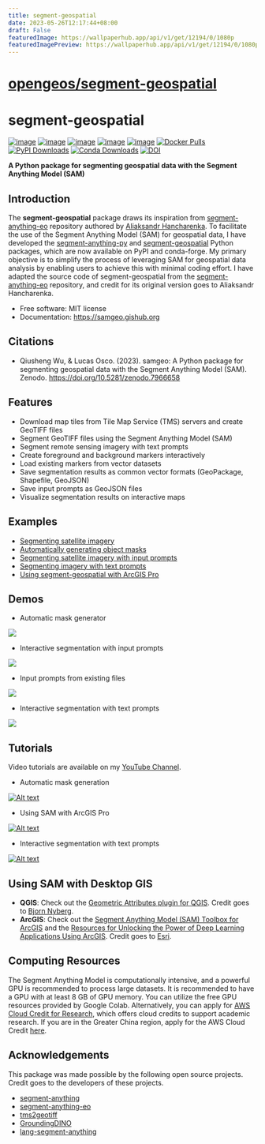 ```yaml
---
title: segment-geospatial
date: 2023-05-26T12:17:44+08:00
draft: False
featuredImage: https://wallpaperhub.app/api/v1/get/12194/0/1080p
featuredImagePreview: https://wallpaperhub.app/api/v1/get/12194/0/1080p
---
```


# [opengeos/segment-geospatial](https://github.com/opengeos/segment-geospatial)

# segment-geospatial

[![image](https://studiolab.sagemaker.aws/studiolab.svg)](https://studiolab.sagemaker.aws/import/github/opengeos/segment-geospatial/blob/main/docs/examples/satellite.ipynb)
[![image](https://img.shields.io/badge/Open-Planetary%20Computer-black?style=flat&logo=microsoft)](https://pccompute.westeurope.cloudapp.azure.com/compute/hub/user-redirect/git-pull?repo=https://github.com/opengeos/segment-geospatial&urlpath=lab/tree/segment-geospatial/docs/examples/satellite.ipynb&branch=main)
[![image](https://colab.research.google.com/assets/colab-badge.svg)](https://colab.research.google.com/github/opengeos/segment-geospatial/blob/main/docs/examples/satellite.ipynb)
[![image](https://img.shields.io/pypi/v/segment-geospatial.svg)](https://pypi.python.org/pypi/segment-geospatial)
[![image](https://img.shields.io/conda/vn/conda-forge/segment-geospatial.svg)](https://anaconda.org/conda-forge/segment-geospatial)
[![Docker Pulls](https://badgen.net/docker/pulls/giswqs/segment-geospatial?icon=docker&label=pulls)](https://hub.docker.com/r/giswqs/segment-geospatial)
[![PyPI Downloads](https://static.pepy.tech/badge/segment-geospatial)](https://pepy.tech/project/segment-geospatial)
[![Conda Downloads](https://anaconda.org/conda-forge/segment-geospatial/badges/downloads.svg)](https://anaconda.org/conda-forge/segment-geospatial)
[![DOI](https://zenodo.org/badge/DOI/10.5281/zenodo.7966658.svg)](https://doi.org/10.5281/zenodo.7966658)

**A Python package for segmenting geospatial data with the Segment Anything Model (SAM)**

## Introduction

The **segment-geospatial** package draws its inspiration from [segment-anything-eo](https://github.com/aliaksandr960/segment-anything-eo) repository authored by [Aliaksandr Hancharenka](https://github.com/aliaksandr960). To facilitate the use of the Segment Anything Model (SAM) for geospatial data, I have developed the [segment-anything-py](https://github.com/opengeos/segment-anything) and [segment-geospatial](https://github.com/opengeos/segment-geospatial) Python packages, which are now available on PyPI and conda-forge. My primary objective is to simplify the process of leveraging SAM for geospatial data analysis by enabling users to achieve this with minimal coding effort. I have adapted the source code of segment-geospatial from the [segment-anything-eo](https://github.com/aliaksandr960/segment-anything-eo) repository, and credit for its original version goes to Aliaksandr Hancharenka.

-   Free software: MIT license
-   Documentation: <https://samgeo.gishub.org>

## Citations

-   Qiusheng Wu, & Lucas Osco. (2023). samgeo: A Python package for segmenting geospatial data with the Segment Anything Model (SAM). Zenodo. <https://doi.org/10.5281/zenodo.7966658>

## Features

-   Download map tiles from Tile Map Service (TMS) servers and create GeoTIFF files
-   Segment GeoTIFF files using the Segment Anything Model (SAM)
-   Segment remote sensing imagery with text prompts
-   Create foreground and background markers interactively
-   Load existing markers from vector datasets
-   Save segmentation results as common vector formats (GeoPackage, Shapefile, GeoJSON)
-   Save input prompts as GeoJSON files
-   Visualize segmentation results on interactive maps

## Examples

-   [Segmenting satellite imagery](https://samgeo.gishub.org/examples/satellite)
-   [Automatically generating object masks](https://samgeo.gishub.org/examples/automatic_mask_generator)
-   [Segmenting satellite imagery with input prompts](https://samgeo.gishub.org/examples/input_prompts)
-   [Segmenting imagery with text prompts](https://samgeo.gishub.org/examples/text_prompts)
-   [Using segment-geospatial with ArcGIS Pro](https://samgeo.gishub.org/examples/arcgis)

## Demos

-   Automatic mask generator

![](https://i.imgur.com/I1IhDgz.gif)

-   Interactive segmentation with input prompts

![](https://i.imgur.com/2Nyg9uW.gif)

-   Input prompts from existing files

![](https://i.imgur.com/Cb4ZaKY.gif)

-   Interactive segmentation with text prompts

![](https://i.imgur.com/wydt5Xt.gif)

## Tutorials

Video tutorials are available on my [YouTube Channel](https://youtube.com/@giswqs).

-   Automatic mask generation

[![Alt text](https://img.youtube.com/vi/YHA_-QMB8_U/0.jpg)](https://www.youtube.com/playlist?list=PLAxJ4-o7ZoPcrg5RnZjkB_KY6tv96WO2h)

-   Using SAM with ArcGIS Pro

[![Alt text](https://img.youtube.com/vi/VvyInoQ6N8Q/0.jpg)](https://www.youtube.com/playlist?list=PLAxJ4-o7ZoPcrg5RnZjkB_KY6tv96WO2h)

-   Interactive segmentation with text prompts

[![Alt text](https://img.youtube.com/vi/cSDvuv1zRos/0.jpg)](https://www.youtube.com/playlist?list=PLAxJ4-o7ZoPcrg5RnZjkB_KY6tv96WO2h)

## Using SAM with Desktop GIS

-   **QGIS**: Check out the [Geometric Attributes plugin for QGIS](https://github.com/BjornNyberg/Geometric-Attributes-Toolbox/wiki/User-Guide#segment-anything-model). Credit goes to [Bjorn Nyberg](https://github.com/BjornNyberg).
-   **ArcGIS**: Check out the [Segment Anything Model (SAM) Toolbox for ArcGIS](https://www.arcgis.com/home/item.html?id=9b67b441f29f4ce6810979f5f0667ebe) and the [Resources for Unlocking the Power of Deep Learning Applications Using ArcGIS](https://community.esri.com/t5/education-blog/resources-for-unlocking-the-power-of-deep-learning/ba-p/1293098). Credit goes to [Esri](https://www.esri.com).

## Computing Resources

The Segment Anything Model is computationally intensive, and a powerful GPU is recommended to process large datasets. It is recommended to have a GPU with at least 8 GB of GPU memory. You can utilize the free GPU resources provided by Google Colab. Alternatively, you can apply for [AWS Cloud Credit for Research](https://aws.amazon.com/government-education/research-and-technical-computing/cloud-credit-for-research), which offers cloud credits to support academic research. If you are in the Greater China region, apply for the AWS Cloud Credit [here](https://aws.amazon.com/cn/events/educate_cloud/research-credits).

## Acknowledgements

This package was made possible by the following open source projects. Credit goes to the developers of these projects.

-   [segment-anything](https://github.com/facebookresearch/segment-anything)
-   [segment-anything-eo](https://github.com/aliaksandr960/segment-anything-eo)
-   [tms2geotiff](https://github.com/gumblex/tms2geotiff)
-   [GroundingDINO](https://github.com/IDEA-Research/GroundingDINO)
-   [lang-segment-anything](https://github.com/luca-medeiros/lang-segment-anything)
